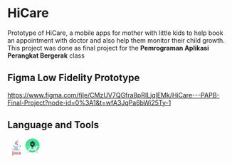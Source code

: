 # HiCare
Prototype of HiCare, a mobile apps for mother with little kids to help book an appointment with doctor and also help them monitor their child growth. This project was done as final project for the **Pemrograman Aplikasi Perangkat Bergerak** class

## Figma Low Fidelity Prototype
https://www.figma.com/file/CMzUV7QGfra8pRILjqlEMk/HiCare---PAPB-Final-Project?node-id=0%3A1&t=wfA3JqPa6bWi25Ty-1

## Language and Tools
<img align="left" alt="Joviar's Discord" width="40px" src="https://raw.githubusercontent.com/Joviar27/Joviar27/main/java.png"/>
<img align="left" alt="CSS Logo" width="32px" src="https://raw.githubusercontent.com/Joviar27/Joviar27/main/adnrostudio.svg"/>
